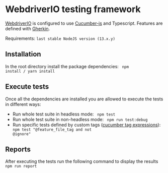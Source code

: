 # WebdriverIO testing framework

[WebdriverIO](https://webdriver.io/) is configured to use [Cucumber-js](https://github.com/cucumber/cucumber-js) and Typescript.
Features are defined with [Gherkin](https://cucumber.io/docs/gherkin/reference/).

Requirements: `last stable NodeJS version (13.x.y)`

## Installation

In the root directory install the package dependencies:
<code>
npm install / yarn install
</code>

## Execute tests

Once all the dependencies are installed you are allowed to execute the tests in different ways:

- Run whole test suite in headless mode:
  <code>
  npm test
  </code>
- Run whole test suite in non-headless mode:
  <code>
  npm run test:debug
  </code>
- Run specific tests defined by custom tags ([cucumber tag expressions](https://cucumber.io/docs/cucumber/api/#tag-expressions)):
  <code>
  npm test "@feature_file_tag and not @ignore"
  </code>

## Reports

After executing the tests run the following command to display the results
<code>
npm run report
</code>
